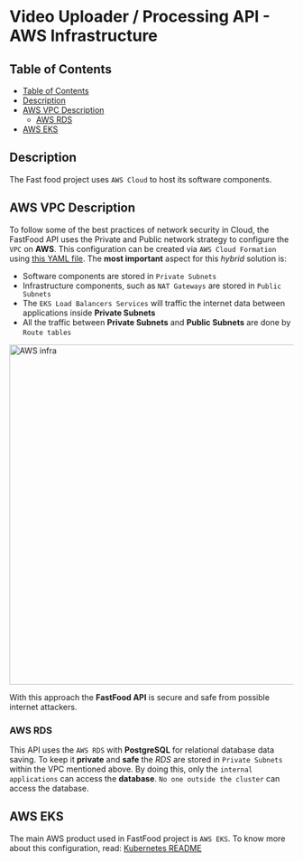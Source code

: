 # Video Uploader / Processing API - AWS Infrastructure

## Table of Contents

- [Table of Contents](#table-of-contents)
- [Description](#description)
- [AWS VPC Description](#aws-vpc-description)
    - [AWS RDS](#aws-rds)
- [AWS EKS](#aws-eks)

## Description

The Fast food project uses `AWS Cloud` to host its software components. 

## AWS VPC Description

To follow some of the best practices of network security in Cloud, the FastFood API uses the Private and Public network strategy to configure the `VPC` on **AWS**. This configuration can be created via `AWS Cloud Formation` using [this YAML file](https://s3.us-west-2.amazonaws.com/amazon-eks/cloudformation/2020-10-29/amazon-eks-vpc-private-subnets.yaml). The **most important** aspect for this *hybrid* solution is:

- Software components are stored in `Private Subnets`
- Infrastructure components, such as `NAT Gateways` are stored in `Public Subnets`
- The `EKS Load Balancers Services` will traffic the internet data between applications inside **Private Subnets**
- All the traffic between **Private Subnets** and **Public Subnets** are done by `Route tables` 

<img width="602" alt="AWS infra" src="https://github.com/user-attachments/assets/178cafb0-7552-41e7-b826-40795f595145">


With this approach the **FastFood API** is secure and safe from possible internet attackers.


### AWS RDS ###

This API uses the `AWS RDS` with **PostgreSQL** for relational database data saving. To keep it **private** and **safe** the *RDS* are stored in `Private Subnets` within the VPC mentioned above. By doing this, only the `internal applications` can access the **database**. `No one outside the cluster` can access the database.

## AWS EKS

The main AWS product used in FastFood project is `AWS EKS`. To know more about this configuration, read: [Kubernetes README](k8s/README.md)
